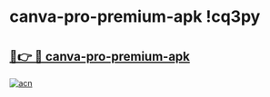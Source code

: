 # canva-pro-premium-apk !cq3py

# <h2><a href="https://d6dn5o.esa.edu.pl?title=canva-pro-premium-apk&ref=cq3py">🔗👉 🔴 canva-pro-premium-apk</a></h2>

[![acn](https://github.com/user-attachments/assets/0f9c940e-d8b0-45ae-aac7-cd30a18b3e1c)](https://d6dn5o.esa.edu.pl?title=canva-pro-premium-apk&ref=cq3py)

